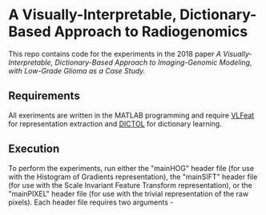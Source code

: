 # A Visually-Interpretable, Dictionary-Based Approach to Radiogenomics

This repo contains code for the experiments in the 2018 paper *A Visually-Interpretable, Dictionary-Based Approach to Imaging-Genomic Modeling, with Low-Grade Glioma as a Case Study.* 
 
## Requirements

All exeriments are written in the MATLAB programming and require [VLFeat](http://www.vlfeat.org/overview/hog.html) for representation extraction and [DICTOL](https://github.com/tiepvupsu/DICTOL) for dictionary learning.

## Execution

To perform the experiments, run either the "mainHOG" header file (for use with the Histogram of Gradients representation), the "mainSIFT" header file (for use with the Scale Invariant Feature Transform representation), or the "mainPIXEL" header file (for use with the trivial representation of the raw pixels). Each header file requires two arguments - 
